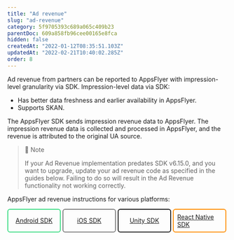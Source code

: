 ```yaml
---
title: "Ad revenue"
slug: "ad-revenue"
category: 5f9705393c689a065c409b23
parentDoc: 609a858fb96cee00165e8fca
hidden: false
createdAt: "2022-01-12T08:35:51.103Z"
updatedAt: "2022-02-21T10:40:02.285Z"
order: 8
---
```

Ad revenue from partners can be reported to AppsFlyer with impression-level granularity via SDK. Impression-level data via SDK:
- Has better data freshness and earlier availability in AppsFlyer.
- Supports SKAN. 

The AppsFlyer SDK sends impression revenue data to AppsFlyer. The impression revenue data is collected and processed in AppsFlyer, and the revenue is attributed to the original UA source.

> 📘 Note
> 
> If your Ad Revenue implementation predates SDK v6.15.0, and you want to upgrade, update your ad revenue code as specified in the guides below. Failing to do so will result in the Ad Revenue functionality not working correctly.

AppsFlyer ad revenue instructions for various platforms:

<style>
  .button-container {
  	display: flex;
  }
  .button {
    display: flex;
    justify-content: center;
    align-items: center;
    width: 200px;
	  border-radius: 6px;
    padding: 8px;
    margin-right: 4px;
	}
  .button:before {  
  	margin-right: 4px;  
  }
  .button.android {  
    border: solid 2px #3DDC84;  
  }
  .button.reactnative {  
    border: solid 2px #FF8C00;  
  }
  .button.ios {  
  	border-radius: 6px;  
    padding: 8px;  
    border: solid 2px #7D7D7D;  
  }
   .button.unity {  
    border: solid 2px #3DDC84;  
    border-color: var(--project-primary-color);  
  }
  .ios:before {  
        content: url("<https://files.readme.io/19fdc72-apple-icon.svg")>;  
  }
  .android:before {  
        content: url("<https://files.readme.io/d7dc5a3-android-icon.svg")>;  
  }
.unity:before {  
    content: url("<https://files.readme.io/59acdf6-unity-icon.svg")>;  
}
  
</style>
<div class="button-container">
  <a class="button android" href="https://dev.appsflyer.com/hc/docs/ad-revenue-1">Android SDK</a>
  <a class="button ios" href="https://dev.appsflyer.com/hc/docs/ad-revenue-2">iOS SDK</a>
  <a class="button unity" href="https://dev.appsflyer.com/hc/docs/ad-revenue-unity">Unity SDK</a>
    <a class="button reactnative" href="https://dev.appsflyer.com/hc/docs/rn_api#logadrevenue-from-v6151">React Native SDK</a>
</div>
